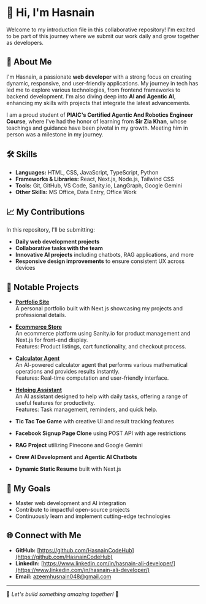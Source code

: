 # 👋 Hi, I'm Hasnain

Welcome to my introduction file in this collaborative repository! I'm excited to be part of this journey where we submit our work daily and grow together as developers.

## 🚀 About Me

I'm Hasnain, a passionate **web developer** with a strong focus on creating dynamic, responsive, and user-friendly applications. My journey in tech has led me to explore various technologies, from frontend frameworks to backend development. I'm also diving deep into **AI and Agentic AI**, enhancing my skills with projects that integrate the latest advancements.

I am a proud student of **PIAIC's Certified Agentic And Robotics Engineer Course**, where I've had the honor of learning from **Sir Zia Khan**, whose teachings and guidance have been pivotal in my growth. Meeting him in person was a milestone in my journey.

## 🛠️ Skills

- **Languages:** HTML, CSS, JavaScript, TypeScript, Python  
- **Frameworks & Libraries:** React, Next.js, Node.js, Tailwind CSS  
- **Tools:** Git, GitHub, VS Code, Sanity.io, LangGraph, Google Gemini  
- **Other Skills:** MS Office, Data Entry, Office Work

## 📈 My Contributions

In this repository, I'll be submitting:  
- **Daily web development projects**  
- **Collaborative tasks with the team**  
- **Innovative AI projects** including chatbots, RAG applications, and more  
- **Responsive design improvements** to ensure consistent UX across devices

## 🌟 Notable Projects

- **[Portfolio Site](https://my-portfolio-next-js-7olh.vercel.app/)**  
  A personal portfolio built with Next.js showcasing my projects and professional details.

- **[Ecommerce Store](https://github.com/HasnainCodeHub/Ecommerce-Store)**  
  An ecommerce platform using Sanity.io for product management and Next.js for front-end display.  
  Features: Product listings, cart functionality, and checkout process.

- **[Calculator Agent](https://hasnain-calculator-agent.streamlit.app/)**  
  An AI-powered calculator agent that performs various mathematical operations and provides results instantly.  
  Features: Real-time computation and user-friendly interface.

- **[Helping Assistant](https://hasnain-s-assistant.streamlit.app/)**  
  An AI assistant designed to help with daily tasks, offering a range of useful features for productivity.  
  Features: Task management, reminders, and quick help.

- **Tic Tac Toe Game** with creative UI and result tracking features  
- **Facebook Signup Page Clone** using POST API with age restrictions  
- **RAG Project** utilizing Pinecone and Google Gemini  
- **Crew AI Development** and **Agentic AI Chatbots**  
- **Dynamic Static Resume** built with Next.js

## 🎯 My Goals

- Master web development and AI integration  
- Contribute to impactful open-source projects  
- Continuously learn and implement cutting-edge technologies

## 🌐 Connect with Me

- **GitHub:** [https://github.com/HasnainCodeHub](https://github.com/HasnainCodeHub)  
- **LinkedIn:** [https://www.linkedin.com/in/hasnain-ali-developer/](https://www.linkedin.com/in/hasnain-ali-developer/)  
- **Email:** [azeemhusnain048@gmail.com](mailto:azeemhusnain048@gmail.com)  

---

🚀 *Let's build something amazing together!* 🚀
